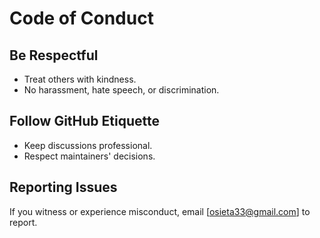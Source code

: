 # Code of Conduct

## Be Respectful

- Treat others with kindness.
- No harassment, hate speech, or discrimination.

## Follow GitHub Etiquette

- Keep discussions professional.
- Respect maintainers' decisions.

## Reporting Issues

If you witness or experience misconduct, email [osieta33@gmail.com] to report.

```

```

